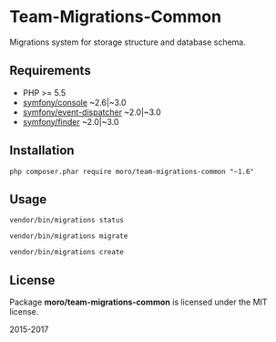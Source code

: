 Team-Migrations-Common
======================

Migrations system for storage structure and database schema.

## Requirements
- PHP >= 5.5
- [symfony/console](https://github.com/symfony/Console) ~2.6|~3.0
- [symfony/event-dispatcher](https://github.com/symfony/EventDispatcher) ~2.0|~3.0
- [symfony/finder](https://github.com/symfony/Finder) ~2.0|~3.0

## Installation
    php composer.phar require moro/team-migrations-common "~1.6"

## Usage
    vendor/bin/migrations status

    vendor/bin/migrations migrate

    vendor/bin/migrations create

## License
Package __moro/team-migrations-common__ is licensed under the MIT license.

2015-2017